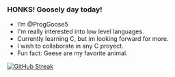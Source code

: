 ### HONKS! Goosely day today! 

- I’m @ProgGoose5
- I'm really interested into low level languages.
- Currently learning C, but im looking forward for more.
- I wish to collaborate in any C proyect.
- Fun fact: Geese are my favorite animal.
  
[![GitHub Streak](https://streak-stats.demolab.com/?user=ProgGoose5)](https://git.io/streak-stats)

